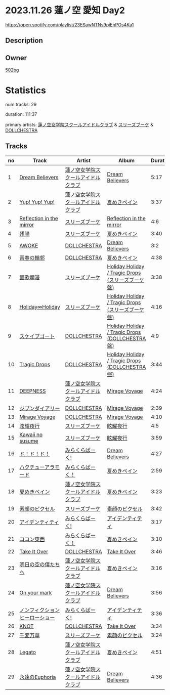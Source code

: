 # 2023.11.26 蓮ノ空 愛知 Day2
https://open.spotify.com/playlist/23ESawNTNs9piEnPOs4Ka1

## Description


## Owner
[502bg](https://open.spotify.com/user/4woroafc3tx648l7zc8quofbf)

# Statistics
num tracks: 29

duration: 111:37

primary artists: [蓮ノ空女学院スクールアイドルクラブ](https://open.spotify.com/artist/1bY7QMGccPmba1f1frZ8Xb) & [スリーズブーケ](https://open.spotify.com/artist/6L7wKf6aQv6A3OpiuMITqM) & [DOLLCHESTRA](https://open.spotify.com/artist/6M4HRvHCFBOWlPW3Tn2Oqh)

## Tracks
| no | Track | Artist | Album | Duration | Popularity |
| -- | ----- | ------ | ----- | -------- | ---------- |
| 1 | [Dream Believers](https://open.spotify.com/track/61KNN1WWCUEFFH5h59qd9q) | [蓮ノ空女学院スクールアイドルクラブ](https://open.spotify.com/artist/1bY7QMGccPmba1f1frZ8Xb) | [Dream Believers](https://open.spotify.com/album/1SLUZBM04XJrH3y9b8mfPZ) | 5:17 | 7 |
| 2 | [Yup! Yup! Yup!](https://open.spotify.com/track/5Guh39vRmZ3yOzUaAwVmsg) | [蓮ノ空女学院スクールアイドルクラブ](https://open.spotify.com/artist/1bY7QMGccPmba1f1frZ8Xb) | [夏めきペイン](https://open.spotify.com/album/3AzT04ZzFHuzH1PqDNo5dU) | 3:37 | 4 |
| 3 | [Reflection in the mirror](https://open.spotify.com/track/6a4eCfuob5gA5S7fyHkcPo) | [スリーズブーケ](https://open.spotify.com/artist/6L7wKf6aQv6A3OpiuMITqM) | [Reflection in the mirror](https://open.spotify.com/album/7zpAZB5EMdDNIwjoPs6Jok) | 4:6 | 6 |
| 4 | [残陽](https://open.spotify.com/track/2Lq5surwHlIuGifBGHvySW) | [スリーズブーケ](https://open.spotify.com/artist/6L7wKf6aQv6A3OpiuMITqM) | [夏めきペイン](https://open.spotify.com/album/3AzT04ZzFHuzH1PqDNo5dU) | 3:40 | 5 |
| 5 | [AWOKE](https://open.spotify.com/track/1Spe8gvGG2KJlWlKc7z8wP) | [DOLLCHESTRA](https://open.spotify.com/artist/6M4HRvHCFBOWlPW3Tn2Oqh) | [Dream Believers](https://open.spotify.com/album/1SLUZBM04XJrH3y9b8mfPZ) | 3:2 | 5 |
| 6 | [青春の輪郭](https://open.spotify.com/track/4sWw4fAuWiz7RAymJu6MtP) | [DOLLCHESTRA](https://open.spotify.com/artist/6M4HRvHCFBOWlPW3Tn2Oqh) | [夏めきペイン](https://open.spotify.com/album/3AzT04ZzFHuzH1PqDNo5dU) | 4:38 | 4 |
| 7 | [謳歌爛漫](https://open.spotify.com/track/2rU91dQvA1sROjRwzwvHGx) | [スリーズブーケ](https://open.spotify.com/artist/1mrTF6CiKue6LW1F1AHjvD) | [Holiday Holiday / Tragic Drops (スリーズブーケ盤)](https://open.spotify.com/album/1phGekvPpXpfT0Gafbg0bv) | 3:38 | 5 |
| 8 | [Holiday∞Holiday](https://open.spotify.com/track/56hreyBUabzSo4T4k3vrHe) | [スリーズブーケ](https://open.spotify.com/artist/1mrTF6CiKue6LW1F1AHjvD) | [Holiday Holiday / Tragic Drops (スリーズブーケ盤)](https://open.spotify.com/album/1phGekvPpXpfT0Gafbg0bv) | 4:16 | 11 |
| 9 | [スケイプゴート](https://open.spotify.com/track/741TrQhP4jBQsS1uGBaFiX) | [DOLLCHESTRA](https://open.spotify.com/artist/6M4HRvHCFBOWlPW3Tn2Oqh) | [Holiday Holiday / Tragic Drops (DOLLCHESTRA盤)](https://open.spotify.com/album/4tXOgIabTynOzHTBZ2q8kq) | 4:9 | 4 |
| 10 | [Tragic Drops](https://open.spotify.com/track/38VKbksS3bJAa46hQtgP6a) | [DOLLCHESTRA](https://open.spotify.com/artist/6M4HRvHCFBOWlPW3Tn2Oqh) | [Holiday Holiday / Tragic Drops (DOLLCHESTRA盤)](https://open.spotify.com/album/4tXOgIabTynOzHTBZ2q8kq) | 3:44 | 5 |
| 11 | [DEEPNESS](https://open.spotify.com/track/1Yt6acUiarfV1HjLlF3zz0) | [蓮ノ空女学院スクールアイドルクラブ](https://open.spotify.com/artist/6NmJoxOriKedeYcurRXjKS) | [Mirage Voyage](https://open.spotify.com/album/1PlAeoYTrMYrweEdjewdwT) | 4:24 | 1 |
| 12 | [ジブンダイアリー](https://open.spotify.com/track/0uqpi08FsNbf2dnqHxuTJU) | [DOLLCHESTRA](https://open.spotify.com/artist/5M5Kv02fK6jCSK99IB04qg) | [Mirage Voyage](https://open.spotify.com/album/1PlAeoYTrMYrweEdjewdwT) | 2:39 | 4 |
| 13 | [Mirage Voyage](https://open.spotify.com/track/1TxcAEqcxFdsvQwbgavbbw) | [DOLLCHESTRA](https://open.spotify.com/artist/5M5Kv02fK6jCSK99IB04qg) | [Mirage Voyage](https://open.spotify.com/album/1PlAeoYTrMYrweEdjewdwT) | 4:10 | 6 |
| 14 | [眩耀夜行](https://open.spotify.com/track/3osragxx9xjtRomwMHfqPQ) | [スリーズブーケ](https://open.spotify.com/artist/6L7wKf6aQv6A3OpiuMITqM) | [眩耀夜行](https://open.spotify.com/album/5WXVdT9FRQFbuGWprYpECV) | 4:5 | 9 |
| 15 | [Kawaii no susume](https://open.spotify.com/track/081HuW1codiQaNs0vZqzap) | [スリーズブーケ](https://open.spotify.com/artist/6L7wKf6aQv6A3OpiuMITqM) | [眩耀夜行](https://open.spotify.com/album/5WXVdT9FRQFbuGWprYpECV) | 3:59 | 5 |
| 16 | [ド！ド！ド！](https://open.spotify.com/track/7drRBmRxfO56CTK1UjOfUo) | [みらくらぱーく!](https://open.spotify.com/artist/3he8Hc0WxcVbpLzFpRsnO4) | [Dream Believers](https://open.spotify.com/album/1SLUZBM04XJrH3y9b8mfPZ) | 4:27 | 7 |
| 17 | [ハクチューアラモード](https://open.spotify.com/track/6j5CvduvUt7VY3VIrfkU94) | [みらくらぱーく！](https://open.spotify.com/artist/0i4dXjRI8fnIK5RsJOwXDG) | [夏めきペイン](https://open.spotify.com/album/3AzT04ZzFHuzH1PqDNo5dU) | 2:59 | 6 |
| 18 | [夏めきペイン](https://open.spotify.com/track/0cjPBiKmpndXKxhAX2FhSb) | [蓮ノ空女学院スクールアイドルクラブ](https://open.spotify.com/artist/1bY7QMGccPmba1f1frZ8Xb) | [夏めきペイン](https://open.spotify.com/album/3AzT04ZzFHuzH1PqDNo5dU) | 3:23 | 5 |
| 19 | [素顔のピクセル](https://open.spotify.com/track/0zOuNrnsqfic2tHUEvcb0a) | [スリーズブーケ](https://open.spotify.com/artist/6L7wKf6aQv6A3OpiuMITqM) | [素顔のピクセル](https://open.spotify.com/album/6sRuvw1SOzDxG0XATDaIkt) | 3:42 | 6 |
| 20 | [アイデンティティ](https://open.spotify.com/track/3iPHOzYJKrns803nikFHpV) | [みらくらぱーく!](https://open.spotify.com/artist/3he8Hc0WxcVbpLzFpRsnO4) | [アイデンティティ](https://open.spotify.com/album/0A2mfW5i2Eg9bsLhCb8AJ1) | 3:17 | 4 |
| 21 | [ココン東西](https://open.spotify.com/track/6JlnnJKIwmvvGAT26G7fZE) | [みらくらぱーく！](https://open.spotify.com/artist/0i4dXjRI8fnIK5RsJOwXDG) | [夏めきペイン](https://open.spotify.com/album/3AzT04ZzFHuzH1PqDNo5dU) | 3:10 | 6 |
| 22 | [Take It Over](https://open.spotify.com/track/6WQEUpGq9j5ztpCXJ3LWZo) | [DOLLCHESTRA](https://open.spotify.com/artist/6M4HRvHCFBOWlPW3Tn2Oqh) | [Take It Over](https://open.spotify.com/album/5imvavCbQ1ZA4nWVAF48YN) | 3:46 | 4 |
| 23 | [明日の空の僕たちへ](https://open.spotify.com/track/6B7kpUGCiTQsB0IxyX5h9X) | [蓮ノ空女学院スクールアイドルクラブ](https://open.spotify.com/artist/1bY7QMGccPmba1f1frZ8Xb) | [夏めきペイン](https://open.spotify.com/album/3AzT04ZzFHuzH1PqDNo5dU) | 3:16 | 4 |
| 24 | [On your mark](https://open.spotify.com/track/5aWKHY8SI52dN1xKApx7RD) | [蓮ノ空女学院スクールアイドルクラブ](https://open.spotify.com/artist/1bY7QMGccPmba1f1frZ8Xb) | [Dream Believers](https://open.spotify.com/album/1SLUZBM04XJrH3y9b8mfPZ) | 3:56 | 8 |
| 25 | [ノンフィクションヒーローショー](https://open.spotify.com/track/67S3K2vrk6PGhAjx0EhhsY) | [みらくらぱーく!](https://open.spotify.com/artist/3he8Hc0WxcVbpLzFpRsnO4) | [アイデンティティ](https://open.spotify.com/album/0A2mfW5i2Eg9bsLhCb8AJ1) | 3:36 | 4 |
| 26 | [KNOT](https://open.spotify.com/track/18NsII5UFYyOAwvLLDAYr5) | [DOLLCHESTRA](https://open.spotify.com/artist/6M4HRvHCFBOWlPW3Tn2Oqh) | [Take It Over](https://open.spotify.com/album/5imvavCbQ1ZA4nWVAF48YN) | 3:34 | 4 |
| 27 | [千変万華](https://open.spotify.com/track/3m9pAhrzvx51VzSAN08n4R) | [スリーズブーケ](https://open.spotify.com/artist/6L7wKf6aQv6A3OpiuMITqM) | [素顔のピクセル](https://open.spotify.com/album/6sRuvw1SOzDxG0XATDaIkt) | 3:24 | 3 |
| 28 | [Legato](https://open.spotify.com/track/1mmlaowthCxBvB3Lwt1EoB) | [蓮ノ空女学院スクールアイドルクラブ](https://open.spotify.com/artist/1bY7QMGccPmba1f1frZ8Xb) | [夏めきペイン](https://open.spotify.com/album/3AzT04ZzFHuzH1PqDNo5dU) | 4:51 | 3 |
| 29 | [永遠のEuphoria](https://open.spotify.com/track/6ImIP53PHXFcpYJJxmU9rx) | [蓮ノ空女学院スクールアイドルクラブ](https://open.spotify.com/artist/1bY7QMGccPmba1f1frZ8Xb) | [Dream Believers](https://open.spotify.com/album/1SLUZBM04XJrH3y9b8mfPZ) | 4:36 | 4 |
        

